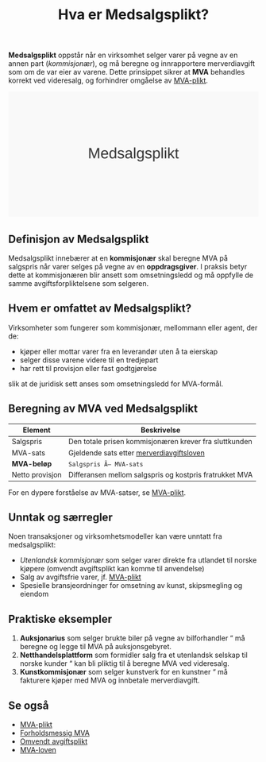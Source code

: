 ﻿---
title: "Hva er Medsalgsplikt?"
meta_title: "Hva er Medsalgsplikt?"
meta_description: '**Medsalgsplikt** oppstår når en virksomhet selger varer på vegne av en annen part (*kommisjonær*), og må beregne og innrapportere merverdiavgift som om de...'
slug: medsalgsplikt
type: blog
layout: pages/single
---

**Medsalgsplikt** oppstår når en virksomhet selger varer på vegne av en annen part (*kommisjonær*), og må beregne og innrapportere merverdiavgift som om de var eier av varene. Dette prinsippet sikrer at **MVA** behandles korrekt ved videresalg, og forhindrer omgåelse av [MVA-plikt](/blogs/regnskap/mva-plikt "MVA-plikt").

![Illustrasjon av Medsalgsplikt](medsalgsplikt-image.svg)

## Definisjon av Medsalgsplikt

Medsalgsplikt innebærer at en **kommisjonær** skal beregne MVA på salgspris når varer selges på vegne av en **oppdragsgiver**. I praksis betyr dette at kommisjonæren blir ansett som omsetningsledd og må oppfylle de samme avgiftsforpliktelsene som selgeren.

## Hvem er omfattet av Medsalgsplikt?

Virksomheter som fungerer som kommisjonær, mellommann eller agent, der de:

* kjøper eller mottar varer fra en leverandør uten å ta eierskap
* selger disse varene videre til en tredjepart
* har rett til provisjon eller fast godtgjørelse

slik at de juridisk sett anses som omsetningsledd for MVA-formål.

## Beregning av MVA ved Medsalgsplikt

| Element         | Beskrivelse                                                      |
|-----------------|------------------------------------------------------------------|
| Salgspris       | Den totale prisen kommisjonæren krever fra sluttkunden           |
| MVA-sats        | Gjeldende sats etter [merverdiavgiftsloven](/blogs/regnskap/mva-loven "Mva-loven") |
| **MVA-beløp**   | `Salgspris Ã— MVA-sats`                                           |
| Netto provisjon | Differansen mellom salgspris og kostpris fratrukket MVA          |

For en dypere forståelse av MVA-satser, se [MVA-plikt](/blogs/regnskap/mva-plikt "MVA-plikt").

## Unntak og særregler

Noen transaksjoner og virksomhetsmodeller kan være unntatt fra medsalgsplikt:

* *Utenlandsk kommisjonær* som selger varer direkte fra utlandet til norske kjøpere (omvendt avgiftsplikt kan komme til anvendelse)
* Salg av avgiftsfrie varer, jf. [MVA-plikt](/blogs/regnskap/mva-plikt "MVA-plikt")
* Spesielle bransjeordninger for omsetning av kunst, skipsmegling og eiendom

## Praktiske eksempler

1. **Auksjonarius** som selger brukte biler på vegne av bilforhandler “ må beregne og legge til MVA på auksjonsgebyret.
2. **Netthandelsplattform** som formidler salg fra et utenlandsk selskap til norske kunder “ kan bli pliktig til å beregne MVA ved videresalg.
3. **Kunstkommisjonær** som selger kunstverk for en kunstner “ må fakturere kjøper med MVA og innbetale merverdiavgift.

## Se også

- [MVA-plikt](/blogs/regnskap/mva-plikt "MVA-plikt")
- [Forholdsmessig MVA](/blogs/regnskap/forholdsmessig-mva "Forholdsmessig MVA")
- [Omvendt avgiftsplikt](/blogs/regnskap/omvendt-avgiftsplikt "Omvendt avgiftsplikt")
- [MVA-loven](/blogs/regnskap/mva-loven "Mva-loven")










